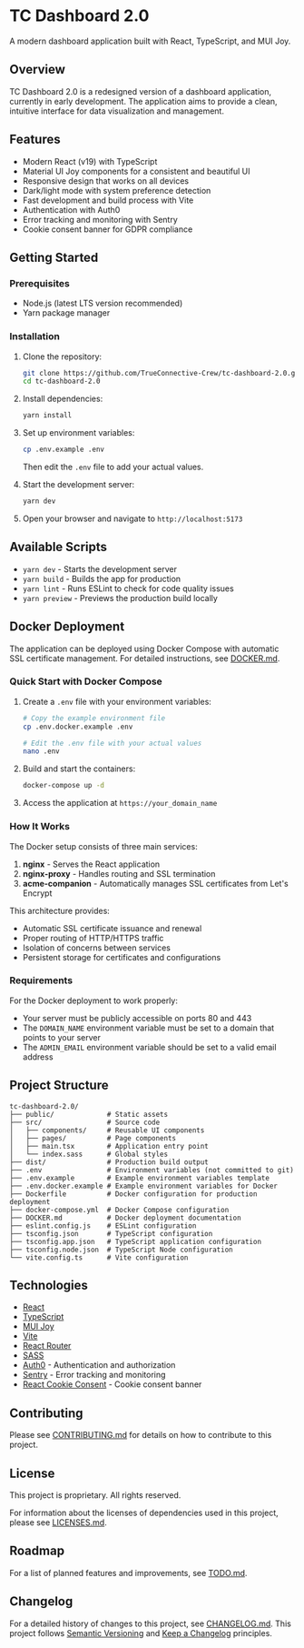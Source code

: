 # TC Dashboard 2.0

A modern dashboard application built with React, TypeScript, and MUI Joy.

## Overview

TC Dashboard 2.0 is a redesigned version of a dashboard application, currently in early development. The application aims to provide a clean, intuitive interface for data visualization and management.

## Features

- Modern React (v19) with TypeScript
- Material UI Joy components for a consistent and beautiful UI
- Responsive design that works on all devices
- Dark/light mode with system preference detection
- Fast development and build process with Vite
- Authentication with Auth0
- Error tracking and monitoring with Sentry
- Cookie consent banner for GDPR compliance

## Getting Started

### Prerequisites

- Node.js (latest LTS version recommended)
- Yarn package manager

### Installation

1. Clone the repository:

   ```bash
   git clone https://github.com/TrueConnective-Crew/tc-dashboard-2.0.git
   cd tc-dashboard-2.0
   ```

2. Install dependencies:

   ```bash
   yarn install
   ```

3. Set up environment variables:

   ```bash
   cp .env.example .env
   ```

   Then edit the `.env` file to add your actual values.

4. Start the development server:

   ```bash
   yarn dev
   ```

5. Open your browser and navigate to `http://localhost:5173`

## Available Scripts

- `yarn dev` - Starts the development server
- `yarn build` - Builds the app for production
- `yarn lint` - Runs ESLint to check for code quality issues
- `yarn preview` - Previews the production build locally

## Docker Deployment

The application can be deployed using Docker Compose with automatic SSL certificate management. For detailed instructions, see [DOCKER.md](DOCKER.md).

### Quick Start with Docker Compose

1. Create a `.env` file with your environment variables:

   ```bash
   # Copy the example environment file
   cp .env.docker.example .env

   # Edit the .env file with your actual values
   nano .env
   ```

2. Build and start the containers:

   ```bash
   docker-compose up -d
   ```

3. Access the application at `https://your_domain_name`

### How It Works

The Docker setup consists of three main services:

1. **nginx** - Serves the React application
2. **nginx-proxy** - Handles routing and SSL termination
3. **acme-companion** - Automatically manages SSL certificates from Let's Encrypt

This architecture provides:

- Automatic SSL certificate issuance and renewal
- Proper routing of HTTP/HTTPS traffic
- Isolation of concerns between services
- Persistent storage for certificates and configurations

### Requirements

For the Docker deployment to work properly:

- Your server must be publicly accessible on ports 80 and 443
- The `DOMAIN_NAME` environment variable must be set to a domain that points to your server
- The `ADMIN_EMAIL` environment variable should be set to a valid email address

## Project Structure

```
tc-dashboard-2.0/
├── public/             # Static assets
├── src/                # Source code
│   ├── components/     # Reusable UI components
│   ├── pages/          # Page components
│   ├── main.tsx        # Application entry point
│   └── index.sass      # Global styles
├── dist/               # Production build output
├── .env                # Environment variables (not committed to git)
├── .env.example        # Example environment variables template
├── .env.docker.example # Example environment variables for Docker
├── Dockerfile          # Docker configuration for production deployment
├── docker-compose.yml  # Docker Compose configuration
├── DOCKER.md           # Docker deployment documentation
├── eslint.config.js    # ESLint configuration
├── tsconfig.json       # TypeScript configuration
├── tsconfig.app.json   # TypeScript application configuration
├── tsconfig.node.json  # TypeScript Node configuration
└── vite.config.ts      # Vite configuration
```

## Technologies

- [React](https://react.dev/)
- [TypeScript](https://www.typescriptlang.org/)
- [MUI Joy](https://mui.com/joy-ui/getting-started/)
- [Vite](https://vitejs.dev/)
- [React Router](https://reactrouter.com/)
- [SASS](https://sass-lang.com/)
- [Auth0](https://auth0.com/) - Authentication and authorization
- [Sentry](https://sentry.io/) - Error tracking and monitoring
- [React Cookie Consent](https://www.npmjs.com/package/react-cookie-consent) - Cookie consent banner

## Contributing

Please see [CONTRIBUTING.md](CONTRIBUTING.md) for details on how to contribute to this project.

## License

This project is proprietary. All rights reserved.

For information about the licenses of dependencies used in this project, please see [LICENSES.md](LICENSES.md).

## Roadmap

For a list of planned features and improvements, see [TODO.md](TODO.md).

## Changelog

For a detailed history of changes to this project, see [CHANGELOG.md](CHANGELOG.md). This project follows [Semantic Versioning](https://semver.org/) and [Keep a Changelog](https://keepachangelog.com/) principles.
